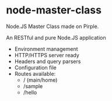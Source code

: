 # node-master-class
Node.JS Master Class made on Pirple.

An RESTful and pure Node.JS application

 - Environment management
 - HTTP/HTTPS server ready
 - Headers and query parsers
 - Configuration file
 - Routes available:
    - /  (main/home)
    - /sample
    - /hello